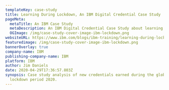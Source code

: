 ```yaml
---
templateKey: case-study
title: Learning During Lockdown, An IBM Digital Credential Case Study
pageMeta:
  metaTitle: An IBM Case Study
  metaDescription: An IBM Digital Credential Case Study about learning during lockdown
  OGImage: /img/case-study-cover-image-ibm-lockdown.png
websiteURL: https://www.ibm.com/blogs/ibm-training/learning-during-lockdown-an-ibm-digital-credential-case-study/
featuredimage: /img/case-study-cover-image-ibm-lockdown.png
bannerOverlay: true
company-name: IBM
publishing-company-name: IBM
platform: IBM
author: Jim Daniels
date: 2020-04-29T17:36:57.803Z
synopsis: Case study analysis of new credentials earned during the global
  lockdown period 2020.
---
```

